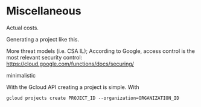 # Miscellaneous
Actual costs.

Generating a project like this.

More threat models (i.e. CSA IL); According to Google, access control is
the most relevant security control: https://cloud.google.com/functions/docs/securing/

minimalistic

With the Gcloud API creating a project is simple. With
```
gcloud projects create PROJECT_ID --organization=ORGANIZATION_ID
```
